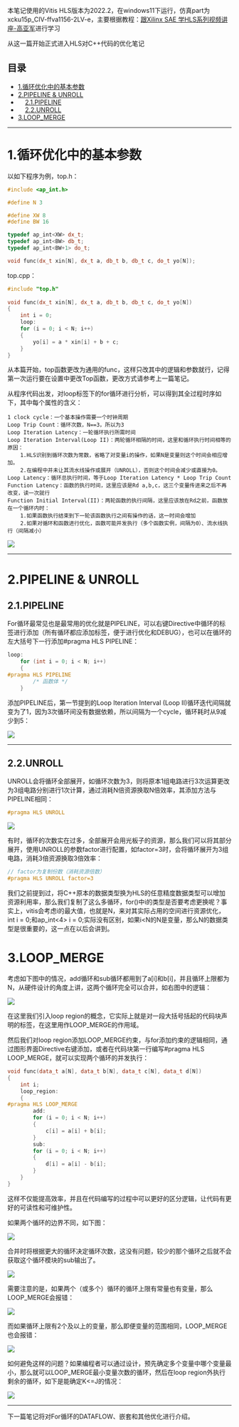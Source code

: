 本笔记使用的Vitis HLS版本为2022.2，在windows11下运行，仿真part为xcku15p_CIV-ffva1156-2LV-e，主要根据教程：[跟Xilinx SAE 学HLS系列视频讲座-高亚军](https://www.bilibili.com/video/BV1bt41187RW)进行学习

从这一篇开始正式进入HLS对C++代码的优化笔记
## 目录
* [1.循环优化中的基本参数](#p1)
* [2.PIPELINE & UNROLL](#p2)
* &nbsp;&nbsp;&nbsp;&nbsp;[2.1.PIPELINE](#p21)
* &nbsp;&nbsp;&nbsp;&nbsp;[2.2.UNROLL](#p22)
* [3.LOOP_MERGE](#p3)

---
# 1.循环优化中的基本参数<a id="p1"></a>
以如下程序为例，top.h：

```cpp
#include <ap_int.h>

#define N 3

#define XW 8
#define BW 16

typedef ap_int<XW> dx_t;
typedef ap_int<BW> db_t;
typedef ap_int<BW+1> do_t;

void func(dx_t xin[N], dx_t a, db_t b, db_t c, do_t yo[N]);
```
top.cpp：
```cpp
#include "top.h"
 
void func(dx_t xin[N], dx_t a, db_t b, db_t c, do_t yo[N])
{
    int i = 0;
    loop:
    for (i = 0; i < N; i++)
    {
        yo[i] = a * xin[i] + b + c;
    }
}
```

从本篇开始，top函数更改为通用的func，这样只改其中的逻辑和参数就行，记得第一次运行要在设置中更改Top函数，更改方式请参考上一篇笔记。

从程序代码出发，对loop标签下的for循环进行分析，可以得到其全过程时序如下，其中每个属性的含义：

	1 clock cycle：一个基本操作需要一个时钟周期
	Loop Trip Count：循环次数，N==3，所以为3
	Loop Iteration Latency：一轮循环执行所需时间
	Loop Iteration Interval(Loop II)：两轮循环相隔的时间，这里和循环执行时间相等的原因：
		1.HLS识别到循环次数为常数，省略了对变量i的操作，如果N是变量则这个时间会相应增加。
		2.在编程中并未让其流水线操作或展开（UNROLL），否则这个时间会减少或直接为0。
	Loop Latency：循环总执行时间，等于Loop Iteration Latency * Loop Trip Count
	Function Latency：函数的执行时间，这里应该是Rd a,b,c，这三个变量传进来之后不再改变，读一次就行
	Function Initial Interval(II)：两轮函数的执行间隔，这里应该放在Rd之前，函数放在一个循环内时：
		1.如果函数执行结束到下一轮该函数执行之间有操作的话，这一时间会增加
		2.如果对循环和函数进行优化，函数可能并发执行（多个函数实例，间隔为0）、流水线执行（间隔减小）

<div><img src="./images/5/1.jpg"></div>

---

# 2.PIPELINE & UNROLL<a id="p2"></a>
## 2.1.PIPELINE<a id="p21"></a>
For循环最常见也是最常用的优化就是PIPELINE，可以右键Directive中循环的标签进行添加（所有循环都应添加标签，便于进行优化和DEBUG），也可以在循环的左大括号下一行添加#pragma HLS PIPELINE：

```cpp
loop:
	for (int i = 0; i < N; i++)
	{
#pragma HLS PIPELINE
		/* 函数体 */
	}
```

添加PIPELINE后，第一节提到的Loop Iteration Interval (Loop II)循环迭代间隔就变为了1，因为3次循环间没有数据依赖，所以间隔为一个cycle，循环耗时从9减少到5：

<div><img src="./images/5/2.jpg"></div>

---

## 2.2.UNROLL<a id="p22"></a>
UNROLL会将循环全部展开，如循环次数为3，则将原本1组电路进行3次运算更改为3组电路分别进行1次计算，通过消耗N倍资源换取N倍效率，其添加方法与PIPELINE相同：

```cpp
#pragma HLS UNROLL
```

<div><img src="./images/5/3.jpg"></div>

有时，循环的次数实在过多，全部展开会用光板子的资源，那么我们可以将其部分展开，使用UNROLL的参数factor进行配置，如factor=3时，会将循环展开为3组电路，消耗3倍资源换取3倍效率：

```cpp
// factor为复制份数（消耗资源倍数）
#pragma HLS UNROLL factor=3
```

我们之前提到过，将C++原本的数据类型换为HLS的任意精度数据类型可以增加资源利用率，那么我们复制了这么多循环，for()中i的类型是否要考虑更换呢？事实上，vitis会考虑i的最大值，也就是N，来对其实际占用的空间进行资源优化，int i = 0;和ap_int<4> i = 0;实际没有区别，如果i<N的N是变量，那么N的数据类型是很重要的，这一点在以后会讲到。

# 3.LOOP_MERGE<a id="p3"></a>
考虑如下图中的情况，add循环和sub循环都用到了a[i]和b[i]，并且循环上限都为N，从硬件设计的角度上讲，这两个循环完全可以合并，如右图中的逻辑：

<div><img src="./images/5/4.jpg"></div>

在这里我们引入loop region的概念，它实际上就是对一段大括号括起的代码块声明的标签，在这里用作LOOP_MERGE的作用域。

然后我们对loop region添加LOOP_MERGE约束，与for添加约束的逻辑相同，通过图形界面Directive右键添加，或者在代码块第一行编写#pragma HLS LOOP_MERGE，就可以实现两个循环的并发执行：

```cpp
void func(data_t a[N], data_t b[N], data_t c[N], data_t d[N])
{
	int i;
	loop_region:
	{
#pragma HLS LOOP_MERGE
		add:
		for (i = 0; i < N; i++)
		{
			c[i] = a[i] + b[i];
		}
		sub:
		for (i = 0; i < N; i++)
		{
			d[i] = a[i] - b[i];
		}
	}
}
```

这样不仅能提高效率，并且在代码编写的过程中可以更好的区分逻辑，让代码有更好的可读性和可维护性。

如果两个循环的边界不同，如下图：

<div><img src="./images/5/5.jpg"></div>

合并时将根据更大的循环决定循环次数，这没有问题，较少的那个循环之后就不会获取这个循环模块的sub输出了。

<div><img src="./images/5/6.jpg"></div>

需要注意的是，如果两个（或多个）循环的循环上限有常量也有变量，那么LOOP_MERGE会报错：

<div><img src="./images/5/7.jpg"></div>

而如果循环上限有2个及以上的变量，那么即便变量的范围相同，LOOP_MERGE也会报错：

<div><img src="./images/5/8.jpg"></div>

如何避免这样的问题？如果编程者可以通过设计，预先确定多个变量中哪个变量最小，那么就可以LOOP_MERGE最小变量次数的循环，然后在loop region外执行剩余的循环，如下是能确定K<=J的情况：

<div><img src="./images/5/9.jpg"></div>

---

下一篇笔记将对For循环的DATAFLOW、嵌套和其他优化进行介绍。


